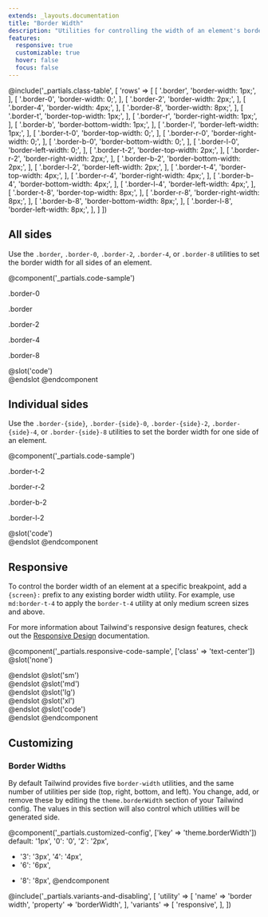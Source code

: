 ```yaml
---
extends: _layouts.documentation
title: "Border Width"
description: "Utilities for controlling the width of an element's borders."
features:
  responsive: true
  customizable: true
  hover: false
  focus: false
---
```


@include('_partials.class-table', [
  'rows' => [
    [
      '.border',
      'border-width: 1px;',
    ],
    [
      '.border-0',
      'border-width: 0;',
    ],
    [
      '.border-2',
      'border-width: 2px;',
    ],
    [
      '.border-4',
      'border-width: 4px;',
    ],
    [
      '.border-8',
      'border-width: 8px;',
    ],
    [
      '.border-t',
      'border-top-width: 1px;',
    ],
    [
      '.border-r',
      'border-right-width: 1px;',
    ],
    [
      '.border-b',
      'border-bottom-width: 1px;',
    ],
    [
      '.border-l',
      'border-left-width: 1px;',
    ],
    [
      '.border-t-0',
      'border-top-width: 0;',
    ],
    [
      '.border-r-0',
      'border-right-width: 0;',
    ],
    [
      '.border-b-0',
      'border-bottom-width: 0;',
    ],
    [
      '.border-l-0',
      'border-left-width: 0;',
    ],
    [
      '.border-t-2',
      'border-top-width: 2px;',
    ],
    [
      '.border-r-2',
      'border-right-width: 2px;',
    ],
    [
      '.border-b-2',
      'border-bottom-width: 2px;',
    ],
    [
      '.border-l-2',
      'border-left-width: 2px;',
    ],
    [
      '.border-t-4',
      'border-top-width: 4px;',
    ],
    [
      '.border-r-4',
      'border-right-width: 4px;',
    ],
    [
      '.border-b-4',
      'border-bottom-width: 4px;',
    ],
    [
      '.border-l-4',
      'border-left-width: 4px;',
    ],
    [
      '.border-t-8',
      'border-top-width: 8px;',
    ],
    [
      '.border-r-8',
      'border-right-width: 8px;',
    ],
    [
      '.border-b-8',
      'border-bottom-width: 8px;',
    ],
    [
      '.border-l-8',
      'border-left-width: 8px;',
    ],
  ]
])

## All sides

Use the `.border`, `.border-0`, `.border-2`, `.border-4`, or `.border-8` utilities to set the border width for all sides of an element.

@component('_partials.code-sample')
<div class="flex">
  <div class="w-1/2 sm:flex-1">
    <p class="text-center text-sm text-gray-600 mb-1">.border-0</p>
    <div class="mx-auto w-12 h-12 sm:w-16 sm:h-16 bg-gray-400 border-0 border-gray-600"></div>
  </div>
  <div class="w-1/2 sm:flex-1">
    <p class="text-center text-sm text-gray-600 mb-1">.border</p>
    <div class="mx-auto w-12 h-12 sm:w-16 sm:h-16 bg-gray-400 border border-gray-600"></div>
  </div>
  <div class="w-1/2 sm:flex-1">
    <p class="text-center text-sm text-gray-600 mb-1">.border-2</p>
    <div class="mx-auto w-12 h-12 sm:w-16 sm:h-16 bg-gray-400 border-2 border-gray-600"></div>
  </div>
  <div class="w-1/2 sm:flex-1">
    <p class="text-center text-sm text-gray-600 mb-1">.border-4</p>
    <div class="mx-auto w-12 h-12 sm:w-16 sm:h-16 bg-gray-400 border-4 border-gray-600"></div>
  </div>
  <div class="w-1/2 sm:flex-1">
    <p class="text-center text-sm text-gray-600 mb-1">.border-8</p>
    <div class="mx-auto w-12 h-12 sm:w-16 sm:h-16 bg-gray-400 border-8 border-gray-600"></div>
  </div>
</div>
@slot('code')
<div class="border-0 border-gray-600 ..."></div>
<div class="border border-gray-600 ..."></div>
<div class="border-2 border-gray-600 ..."></div>
<div class="border-4 border-gray-600 ..."></div>
<div class="border-8 border-gray-600 ..."></div>
@endslot
@endcomponent

## Individual sides

Use the `.border-{side}`, `.border-{side}-0`, `.border-{side}-2`, `.border-{side}-4`, or `.border-{side}-8` utilities to set the border width for one side of an element.

@component('_partials.code-sample')
<div class="flex">
  <div class="w-1/2 sm:flex-1">
    <p class="text-center text-sm text-gray-600 mb-1">.border-t-2</p>
    <div class="mx-auto w-12 h-12 sm:w-16 sm:h-16 bg-gray-400 border-t-2 border-gray-600"></div>
  </div>
  <div class="w-1/2 sm:flex-1">
    <p class="text-center text-sm text-gray-600 mb-1">.border-r-2</p>
    <div class="mx-auto w-12 h-12 sm:w-16 sm:h-16 bg-gray-400 border-r-2 border-gray-600"></div>
  </div>
  <div class="w-1/2 sm:flex-1">
    <p class="text-center text-sm text-gray-600 mb-1">.border-b-2</p>
    <div class="mx-auto w-12 h-12 sm:w-16 sm:h-16 bg-gray-400 border-b-2 border-gray-600"></div>
  </div>
  <div class="w-1/2 sm:flex-1">
    <p class="text-center text-sm text-gray-600 mb-1">.border-l-2</p>
    <div class="mx-auto w-12 h-12 sm:w-16 sm:h-16 bg-gray-400 border-l-2 border-gray-600"></div>
  </div>
</div>
@slot('code')
<div class="border-t-2 border-gray-600 ..."></div>
<div class="border-r-2 border-gray-600 ..."></div>
<div class="border-b-2 border-gray-600 ..."></div>
<div class="border-l-2 border-gray-600 ..."></div>
@endslot
@endcomponent

## Responsive

To control the border width of an element at a specific breakpoint, add a `{screen}:` prefix to any existing border width utility. For example, use `md:border-t-4` to apply the `border-t-4` utility at only medium screen sizes and above.

For more information about Tailwind's responsive design features, check out the [Responsive Design](/docs/responsive-design) documentation.

@component('_partials.responsive-code-sample', ['class' => 'text-center'])
@slot('none')
<div class="w-24 h-24 mx-auto border-2 border-gray-600 bg-gray-400"></div>
@endslot
@slot('sm')
<div class="w-24 h-24 mx-auto border-2 border-t-8 border-gray-600 bg-gray-400"></div>
@endslot
@slot('md')
<div class="w-24 h-24 mx-auto border-2 border-t-8 border-r-8 border-gray-600 bg-gray-400"></div>
@endslot
@slot('lg')
<div class="w-24 h-24 mx-auto border-2 border-t-8 border-r-8 border-b-8 border-gray-600 bg-gray-400"></div>
@endslot
@slot('xl')
<div class="w-24 h-24 mx-auto border-8 border-gray-600 bg-gray-400"></div>
@endslot
@slot('code')
<div class="none:border-2 sm:border-t-8 md:border-r-8 lg:border-b-8 xl:border-8">
</div>
@endslot
@endcomponent

## Customizing

### Border Widths

By default Tailwind provides five `border-width` utilities, and the same number of utilities per side (top, right, bottom, and left). You change, add, or remove these by editing the `theme.borderWidth` section of your Tailwind config. The values in this section will also control which utilities will be generated side.

@component('_partials.customized-config', ['key' => 'theme.borderWidth'])
  default: '1px',
  '0': '0',
  '2': '2px',
+ '3': '3px',
  '4': '4px',
+ '6': '6px',
- '8': '8px',
@endcomponent

@include('_partials.variants-and-disabling', [
    'utility' => [
        'name' => 'border width',
        'property' => 'borderWidth',
    ],
    'variants' => [
        'responsive',
    ],
])
